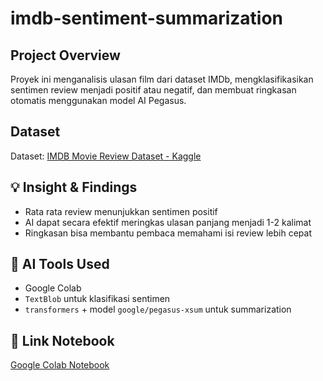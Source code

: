 # imdb-sentiment-summarization

## Project Overview
Proyek ini menganalisis ulasan film dari dataset IMDb, mengklasifikasikan sentimen review menjadi positif atau negatif, dan membuat ringkasan otomatis menggunakan model AI Pegasus.

## Dataset
Dataset: [IMDB Movie Review Dataset - Kaggle](https://www.kaggle.com/datasets/lakshmi25npathi/imdb-dataset-of-50k-movie-reviews)

## 💡 Insight & Findings
- Rata rata review menunjukkan sentimen positif
- AI dapat secara efektif meringkas ulasan panjang menjadi 1-2 kalimat
- Ringkasan bisa membantu pembaca memahami isi review lebih cepat

## 🧠 AI Tools Used
- Google Colab
- `TextBlob` untuk klasifikasi sentimen
- `transformers` + model `google/pegasus-xsum` untuk summarization

## 🔗 Link Notebook
[Google Colab Notebook](https://colab.research.google.com/drive/1QcbQJ1l_GWKk5oa2rlgP9V-KgYyoG3-q?usp=sharing)
